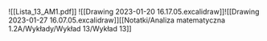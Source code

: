 ![[Lista_13_AM1.pdf]]
![[Drawing 2023-01-20 16.17.05.excalidraw]]![[Drawing 2023-01-27 16.07.05.excalidraw]][[Notatki/Analiza matematyczna 1.2A/Wykłady/Wykład 13/Wykład 13]]